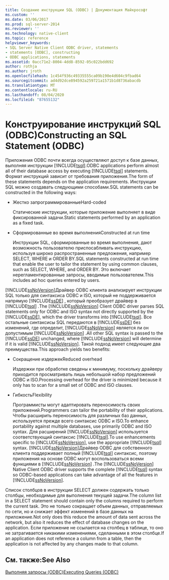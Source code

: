 ```yaml
---
title: Создание инструкции SQL (ODBC) | Документация Майкрософт
ms.custom: ''
ms.date: 03/06/2017
ms.prod: sql-server-2014
ms.reviewer: ''
ms.technology: native-client
ms.topic: reference
helpviewer_keywords:
- SQL Server Native Client ODBC driver, statements
- statements [ODBC], constructing
- ODBC applications, statements
ms.assetid: 0acc71e2-8004-4dd8-8592-05c022bdd692
author: rothja
ms.author: jroth
ms.openlocfilehash: 1c454f936c49335555ca09b190e4d604c9fbad64
ms.sourcegitcommit: ad4d92dce894592a259721a1571b1d8736abacdb
ms.translationtype: MT
ms.contentlocale: ru-RU
ms.lasthandoff: 08/04/2020
ms.locfileid: "87655132"
---
```

# <a name="constructing-an-sql-statement-odbc"></a><span data-ttu-id="9763f-102">Конструирование инструкций SQL (ODBC)</span><span class="sxs-lookup"><span data-stu-id="9763f-102">Constructing an SQL Statement (ODBC)</span></span>
  <span data-ttu-id="9763f-103">Приложения ODBC почти всегда осуществляют доступ к базе данных, выполняя инструкции [!INCLUDE[tsql](../../includes/tsql-md.md)].</span><span class="sxs-lookup"><span data-stu-id="9763f-103">ODBC applications perform almost all of their database access by executing [!INCLUDE[tsql](../../includes/tsql-md.md)] statements.</span></span> <span data-ttu-id="9763f-104">Формат инструкций зависит от требования приложения.</span><span class="sxs-lookup"><span data-stu-id="9763f-104">The form of these statements depends on the application requirements.</span></span> <span data-ttu-id="9763f-105">Инструкции SQL можно создавать следующими способами.</span><span class="sxs-lookup"><span data-stu-id="9763f-105">SQL statements can be constructed in the following ways:</span></span>  
  
-   <span data-ttu-id="9763f-106">Жестко запрограммированные</span><span class="sxs-lookup"><span data-stu-id="9763f-106">Hard-coded</span></span>  
  
     <span data-ttu-id="9763f-107">Статические инструкции, которые приложение выполняет в виде фиксированной задачи.</span><span class="sxs-lookup"><span data-stu-id="9763f-107">Static statements performed by an application as a fixed task.</span></span>  
  
-   <span data-ttu-id="9763f-108">Сформированные во время выполнения</span><span class="sxs-lookup"><span data-stu-id="9763f-108">Constructed at run time</span></span>  
  
     <span data-ttu-id="9763f-109">Инструкции SQL, сформированные во время выполнения, дают возможность пользователю приспосабливать инструкцию, используя широко распространенные предложения, например SELECT, WHERE и ORDER BY.</span><span class="sxs-lookup"><span data-stu-id="9763f-109">SQL statements constructed at run time that enable the user to tailor the statement by using common clauses, such as SELECT, WHERE, and ORDER BY.</span></span> <span data-ttu-id="9763f-110">Это включает нерегламентированные запросы, вводимые пользователем.</span><span class="sxs-lookup"><span data-stu-id="9763f-110">This includes ad hoc queries entered by users.</span></span>  
  
 <span data-ttu-id="9763f-111">[!INCLUDE[ssNoVersion](../../includes/ssnoversion-md.md)]Драйвер ODBC клиента анализирует инструкции SQL только для синтаксиса ODBC и ISO, который не поддерживается напрямую [!INCLUDE[ssDE](../../includes/ssde-md.md)] , который преобразует драйвер в [!INCLUDE[tsql](../../includes/tsql-md.md)] .</span><span class="sxs-lookup"><span data-stu-id="9763f-111">The [!INCLUDE[ssNoVersion](../../includes/ssnoversion-md.md)] Client ODBC driver parses SQL statements only for ODBC and ISO syntax not directly supported by the [!INCLUDE[ssDE](../../includes/ssde-md.md)], which the driver transforms into [!INCLUDE[tsql](../../includes/tsql-md.md)].</span></span> <span data-ttu-id="9763f-112">Все остальные синтаксисы SQL передаются в [!INCLUDE[ssDE](../../includes/ssde-md.md)] без изменений, где определит, [!INCLUDE[ssNoVersion](../../includes/ssnoversion-md.md)] является ли он допустимым [!INCLUDE[ssNoVersion](../../includes/ssnoversion-md.md)] .</span><span class="sxs-lookup"><span data-stu-id="9763f-112">All other SQL syntax is passed to the [!INCLUDE[ssDE](../../includes/ssde-md.md)] unchanged, where [!INCLUDE[ssNoVersion](../../includes/ssnoversion-md.md)] will determine if it is valid [!INCLUDE[ssNoVersion](../../includes/ssnoversion-md.md)].</span></span> <span data-ttu-id="9763f-113">Такой подход имеет следующие два преимущества.</span><span class="sxs-lookup"><span data-stu-id="9763f-113">This approach yields two benefits:</span></span>  
  
-   <span data-ttu-id="9763f-114">Сокращение издержек</span><span class="sxs-lookup"><span data-stu-id="9763f-114">Reduced overhead</span></span>  
  
     <span data-ttu-id="9763f-115">Издержки при обработке сведены к минимуму, поскольку драйверу приходится просматривать лишь небольшой набор предложений ODBC и ISO.</span><span class="sxs-lookup"><span data-stu-id="9763f-115">Processing overhead for the driver is minimized because it only has to scan for a small set of ODBC and ISO clauses.</span></span>  
  
-   <span data-ttu-id="9763f-116">Гибкость</span><span class="sxs-lookup"><span data-stu-id="9763f-116">Flexibility</span></span>  
  
     <span data-ttu-id="9763f-117">Программисты могут адаптировать переносимость своих приложений.</span><span class="sxs-lookup"><span data-stu-id="9763f-117">Programmers can tailor the portability of their applications.</span></span> <span data-ttu-id="9763f-118">Чтобы расширить переносимость для различных баз данных, используется прежде всего синтаксис ODBC и ISO.</span><span class="sxs-lookup"><span data-stu-id="9763f-118">To enhance portability against multiple databases, use primarily ODBC and ISO syntax.</span></span> <span data-ttu-id="9763f-119">Для расширений [!INCLUDE[ssNoVersion](../../includes/ssnoversion-md.md)] используется соответствующий синтаксис [!INCLUDE[tsql](../../includes/tsql-md.md)].</span><span class="sxs-lookup"><span data-stu-id="9763f-119">To use enhancements specific to [!INCLUDE[ssNoVersion](../../includes/ssnoversion-md.md)], use the appropriate [!INCLUDE[tsql](../../includes/tsql-md.md)] syntax.</span></span> <span data-ttu-id="9763f-120">[!INCLUDE[ssNoVersion](../../includes/ssnoversion-md.md)]Драйвер ODBC для собственного клиента поддерживает полный [!INCLUDE[tsql](../../includes/tsql-md.md)] синтаксис, поэтому приложения на основе ODBC могут воспользоваться всеми функциями в [!INCLUDE[ssNoVersion](../../includes/ssnoversion-md.md)] .</span><span class="sxs-lookup"><span data-stu-id="9763f-120">The [!INCLUDE[ssNoVersion](../../includes/ssnoversion-md.md)] Native Client ODBC driver supports the complete [!INCLUDE[tsql](../../includes/tsql-md.md)] syntax so ODBC-based applications can take advantage of all the features in [!INCLUDE[ssNoVersion](../../includes/ssnoversion-md.md)].</span></span>  
  
 <span data-ttu-id="9763f-121">Список столбцов в инструкции SELECT должен содержать только столбцы, необходимые для выполнения текущей задачи.</span><span class="sxs-lookup"><span data-stu-id="9763f-121">The column list in a SELECT statement should contain only the columns required to perform the current task.</span></span> <span data-ttu-id="9763f-122">Это не только сокращает объем данных, отправляемых по сети, но и снижает эффект изменений в базе данных на приложение.</span><span class="sxs-lookup"><span data-stu-id="9763f-122">Not only does this reduce the amount of data sent across the network, but also it reduces the effect of database changes on the application.</span></span> <span data-ttu-id="9763f-123">Если приложение не ссылается на столбец в таблице, то оно не затрагивается никакими изменениями, сделанными в этом столбце.</span><span class="sxs-lookup"><span data-stu-id="9763f-123">If an application does not reference a column from a table, then the application is not affected by any changes made to that column.</span></span>  
  
## <a name="see-also"></a><span data-ttu-id="9763f-124">См. также:</span><span class="sxs-lookup"><span data-stu-id="9763f-124">See Also</span></span>  
 [<span data-ttu-id="9763f-125">Выполняя запросы &#40;ODBC&#41;</span><span class="sxs-lookup"><span data-stu-id="9763f-125">Executing Queries &#40;ODBC&#41;</span></span>](executing-queries-odbc.md)  
  
  
